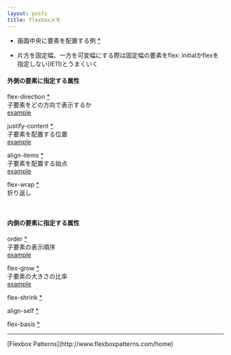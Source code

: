 ```yaml
---
layout: posts
title: flexboxメモ
---
```


* 画面中央に要素を配置する例 [\*](http://jsdo.it/38elements/flexbox-column-row-center)  

* 片方を固定幅、一方を可変幅にする際は固定幅の要素をflex: initialかflexを指定しない(IE11)とうまくいく

#### 外側の要素に指定する属性  
flex-direction [\*](https://developer.mozilla.org/ja/docs/Web/CSS/flex-direction)  
子要素をどの方向で表示するか  
[example](http://jsdo.it/38elements/flex-direction)  

justify-content [\*](https://developer.mozilla.org/ja/docs/Web/CSS/justify-content)  
子要素を配置する位置  
[example](http://jsdo.it/38elements/justify-content)  

align-items [\*](https://developer.mozilla.org/ja/docs/Web/CSS/align-items)  
子要素を配置する始点  
[example](http://jsdo.it/38elements/align-items)  

flex-wrap [\*](https://developer.mozilla.org/ja/docs/Web/CSS/flex-wrap)  
折り返し  

<br>

#### 内側の要素に指定する属性  
order [\*](https://developer.mozilla.org/ja/docs/Web/CSS/order)  
子要素の表示順序  
[example](http://jsdo.it/38elements/order)  

flex-grow [\*](https://developer.mozilla.org/ja/docs/Web/CSS/flex-grow)  
子要素の大きさの比率  
[example](http://jsdo.it/38elements/flex-grow)  

flex-shrink [\*](https://developer.mozilla.org/ja/docs/Web/CSS/flex-shrink)  

align-self [\*](https://developer.mozilla.org/ja/docs/Web/CSS/align-self)  

flex-basis [\*](https://developer.mozilla.org/ja/docs/Web/CSS/flex-basis)  

<hr>
[Flexbox Patterns](http://www.flexboxpatterns.com/home)  
